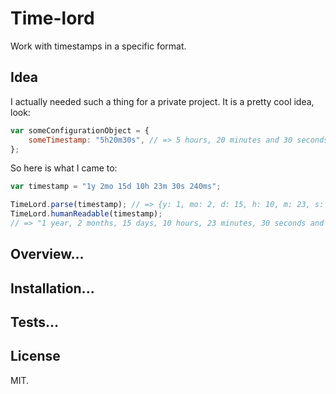 # Time-lord

Work with timestamps in a specific format.

## Idea

I actually needed such a thing for a private project. It is a pretty cool idea, look:

```JavaScript
var someConfigurationObject = {
    someTimestamp: "5h20m30s", // => 5 hours, 20 minutes and 30 seconds (ago)
};
```

So here is what I came to:

```JavaScript
var timestamp = "1y 2mo 15d 10h 23m 30s 240ms";

TimeLord.parse(timestamp); // => {y: 1, mo: 2, d: 15, h: 10, m: 23, s: 30, ms: 240}
TimeLord.humanReadable(timestamp);
// => "1 year, 2 months, 15 days, 10 hours, 23 minutes, 30 seconds and 240 milliseconds"
```

## Overview...
## Installation...
## Tests...

## License

MIT.
